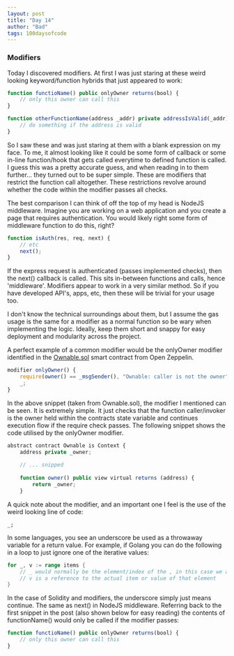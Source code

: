 ```yaml
---
layout: post
title: "Day 14"
author: "Bad"
tags: 100daysofcode
---
```


### Modifiers

Today I discovered modifiers. At first I was just staring at these weird looking keyword/function hybrids that just appeared to work:

```javascript
function functioName() public onlyOwner returns(bool) {
	// only this owner can call this
}

function otherFunctionName(address _addr) private addressIsValid(_addr) {
	// do something if the address is valid
}
```

So I saw these and was just staring at them with a blank expression on my face. To me, it almost looking like it could be some form of callback or some in-line function/hook that gets called everytime to defined function is called. I guess this was a pretty accurate guess, and when reading in to them further... they turned out to be super simple. These are modifiers that restrict the function call altogether. These restrictions revolve around whether the code within the modifier passes all checks.

The best comparison I can think of off the top of my head is NodeJS middleware. Imagine you are working on a web application and you create a page that requires authentication. You would likely right some form of middleware function to do this, right?

```javascript
function isAuth(res, req, next) {
	// etc
	next();
}
```

If the express request is authenticated (passes implemented checks), then the next() callback is called. This sits in-between functions and calls, hence 'middleware'. Modifiers appear to work in a very similar method. So if you have developed API's, apps, etc, then these will be trivial for your usage too.

I don't know the technical surroundings about them, but I assume the gas usage is the same for a modifier as a normal function so be wary when implementing the logic. Ideally, keep them short and snappy for easy deployment and modularity across the project.

A perfect example of a common modifier would be the onlyOwner modifier identified in the [Ownable.sol](https://github.com/OpenZeppelin/openzeppelin-contracts/blob/master/contracts/access/Ownable.sol) smart contract from Open Zeppelin.

```javascript
modifier onlyOwner() {
	require(owner() == _msgSender(), "Ownable: caller is not the owner");
	_;
}
```

In the above snippet (taken from Ownable.sol), the modifier I mentioned can be seen. It is extremely simple. It just checks that the function caller/invoker is the owner held within the contracts state variable and continues execution flow if the require check passes. The following snippet shows the code utilised by the onlyOwner modifier.

```javascript
abstract contract Ownable is Context {
    address private _owner;
    
	// ... snipped
    
	function owner() public view virtual returns (address) {
        return _owner;
    }
```

A quick note about the modifier, and an important one I feel is the use of the weird looking line of code:

```
_;
```

In some languages, you see an underscore be used as a throwaway variable for a return value. For example, if Golang you can do the following in a loop to just ignore one of the iterative values:

```go
for _, v := range items {
	// _ would normally be the element/index of the , in this case we are just throwing it away
	// v is a reference to the actual item or value of that element
}
```

In the case of Solidity and modifiers, the underscore simply just means continue. The same as next() in NodeJS middleware. Referring back to the first snippet in the post (also shown below for easy reading) the contents of functionName() would only be called if the modifier passes:

```javascript
function functioName() public onlyOwner returns(bool) {
	// only this owner can call this
}
```


